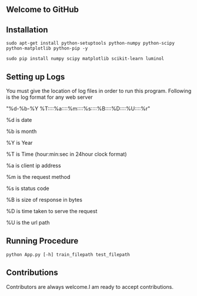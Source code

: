## Welcome to GitHub




## Installation

`sudo apt-get install python-setuptools python-numpy python-scipy python-matplotlib python-pip -y`
 
`sudo pip install numpy scipy matplotlib scikit-learn luminol`




## Setting up Logs

You must give the location of log files in order to run this program. Following is the log format for any web server

"%d-%b-%Y %T::::%a::::%m::::%s::::%B::::%D::::%U::::%r"

%d is date

%b is month

%Y is Year

%T is Time (hour:min:sec in 24hour clock format)

%a is client ip address

%m is the request method

%s is status code

%B is size of response in bytes

%D is time taken to serve the request

%U is the url path




## Running Procedure

`python App.py [-h] train_filepath test_filepath`



## Contributions

Contributors are always welcome.I am ready to accept contributions.
